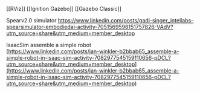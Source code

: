 [[RViz]]
[[Ignition Gazebo]]
[[Gazebo Classic]]

Spearv2.0 simulator
https://www.linkedin.com/posts/gadi-singer_intellabs-spearsimulator-embodiedai-activity-7051569598151757826-VAdV?utm_source=share&utm_medium=member_desktop

IsaacSim assemble a simple robot  
[https://www.linkedin.com/posts/jan-winkler-b2bbab65_assemble-a-simple-robot-in-isaac-sim-activity-7082977545159110656-pDCL?utm_source=share&utm_medium=member_desktop](https://www.linkedin.com/posts/jan-winkler-b2bbab65_assemble-a-simple-robot-in-isaac-sim-activity-7082977545159110656-pDCL?utm_source=share&utm_medium=member_desktop)